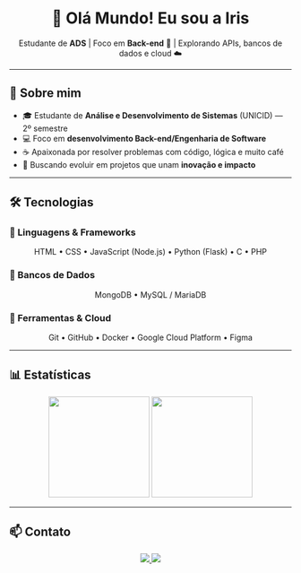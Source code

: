 <h1 align="center">👋 Olá Mundo! Eu sou a Iris</h1>

<p align="center">
  Estudante de <b>ADS</b> | Foco em <b>Back-end</b> 🔧 | Explorando APIs, bancos de dados e cloud ☁️
</p>

---

## 🧠 Sobre mim
- 🎓 Estudante de **Análise e Desenvolvimento de Sistemas** (UNICID) — 2º semestre  
- 💻 Foco em **desenvolvimento Back-end/Engenharia de Software**  
- ☕ Apaixonada por resolver problemas com código, lógica e muito café  
- 🚀 Buscando evoluir em projetos que unam **inovação e impacto**  

---

## 🛠️ Tecnologias

### 🔹 Linguagens & Frameworks
<p align="center">
  HTML • CSS • JavaScript (Node.js) • Python (Flask) • C • PHP
</p>

### 🔹 Bancos de Dados
<p align="center">
  MongoDB • MySQL / MariaDB
</p>

### 🔹 Ferramentas & Cloud
<p align="center">
  Git • GitHub • Docker • Google Cloud Platform • Figma
</p>

---

## 📊 Estatísticas
<div align="center">
  <img height="180" src="https://github-readme-stats.vercel.app/api?username=IrisPfister&show_icons=true&theme=tokyonight&include_all_commits=true&locale=pt-br"/>
  <img height="180" src="https://github-readme-stats.vercel.app/api/top-langs/?username=IrisPfister&theme=tokyonight&layout=compact&custom_title=Tecnologias&langs_count=9"/>
</div>

---

## 📫 Contato
<p align="center">
  <a href="mailto:irispfister.code@gmail.com">
    <img src="https://img.shields.io/badge/-irispfister.code@gmail.com-D14836?style=for-the-badge&logo=gmail&logoColor=white"/>
  </a>
  <a href="https://www.linkedin.com/in/iris-p-40982b260/">
    <img src="https://img.shields.io/badge/-LinkedIn-0077B5?style=for-the-badge&logo=linkedin&logoColor=white"/>
  </a>
</p>

